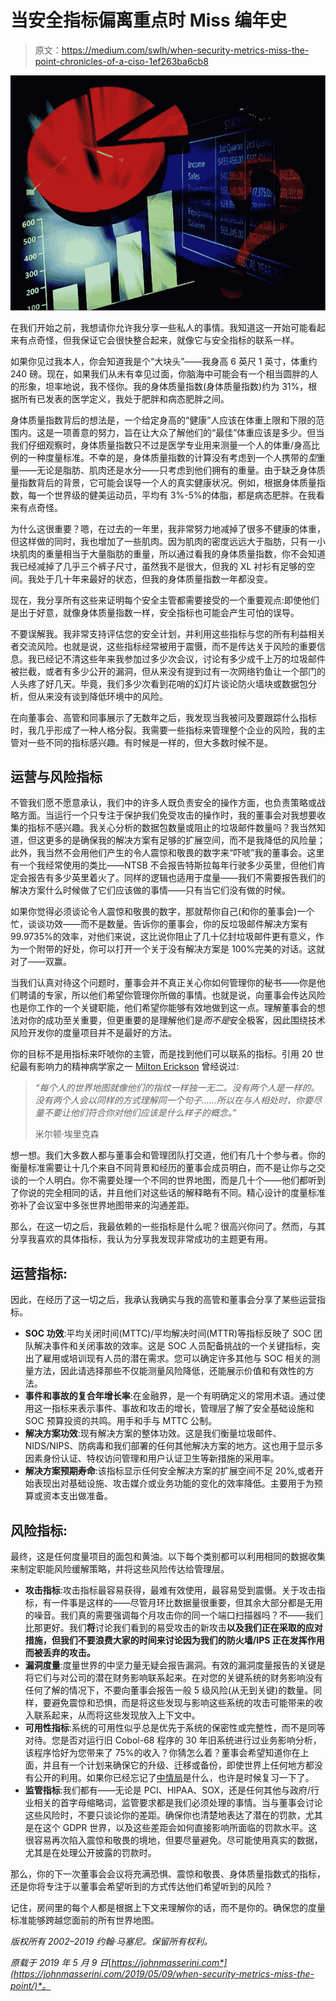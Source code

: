 # 当安全指标偏离重点时 Miss 编年史

> 原文：<https://medium.com/swlh/when-security-metrics-miss-the-point-chronicles-of-a-ciso-1ef263ba6cb8>

![](img/a3d5e2c45c6d33f96198115fa0ee09a0.png)

在我们开始之前，我想请你允许我分享一些私人的事情。我知道这一开始可能看起来有点奇怪，但我保证它会很快整合起来，就像它与安全指标的联系一样。

如果你见过我本人，你会知道我是个“大块头”——我身高 6 英尺 1 英寸，体重约 240 磅。现在，如果我们从未有幸见过面，你脑海中可能会有一个相当圆胖的人的形象，坦率地说，我不怪你。我的身体质量指数(身体质量指数)约为 31%，根据所有已发表的医学定义，我处于肥胖和病态肥胖之间。

身体质量指数背后的想法是，一个给定身高的“健康”人应该在体重上限和下限的范围内。这是一项善意的努力，旨在让大众了解他们的“最佳”体重应该是多少。但当我们仔细观察时，身体质量指数只不过是医学专业用来测量一个人的体重/身高比例的一种度量标准。不幸的是，身体质量指数的计算没有考虑到一个人携带的*型*重量——无论是脂肪、肌肉还是水分——只考虑到他们拥有的重量。由于缺乏身体质量指数背后的背景，它可能会误导一个人的真实健康状况。例如，根据身体质量指数，每一个世界级的健美运动员，平均有 3%-5%的体脂，都是病态肥胖。在我看来有点奇怪。

为什么这很重要？嗯，在过去的一年里，我非常努力地减掉了很多不健康的体重，但这样做的同时，我也增加了一些肌肉。因为肌肉的密度远远大于脂肪，只有一小块肌肉的重量相当于大量脂肪的重量，所以通过看我的身体质量指数，你不会知道我已经减掉了几乎三个裤子尺寸，虽然我不是很大，但我的 XL 衬衫有足够的空间。我处于几十年来最好的状态，但我的身体质量指数一年都没变。

现在，我分享所有这些来证明每个安全主管都需要接受的一个重要观点:即使他们是出于好意，就像身体质量指数一样，安全指标也可能会产生可怕的误导。

不要误解我。我非常支持评估您的安全计划，并利用这些指标与您的所有利益相关者交流风险。也就是说，这些指标经常被用于震慑，而不是传达关于风险的重要信息。我已经记不清这些年来我参加过多少次会议，讨论有多少成千上万的垃圾邮件被拦截，或者有多少公开的漏洞，但从来没有提到过有一次网络钓鱼让一个部门的人头疼了好几天。毕竟，我们多少次看到花哨的幻灯片谈论防火墙块或数据包分析，但从来没有谈到降低环境中的风险。

在向董事会、高管和同事展示了无数年之后，我发现当我被问及要跟踪什么指标时，我几乎形成了一种人格分裂。我需要一些指标来管理整个企业的风险，我的主管对一些不同的指标感兴趣。有时候是一样的，但大多数时候不是。

## 运营与风险指标

不管我们愿不愿意承认，我们中的许多人既负责安全的操作方面，也负责策略或战略方面。当运行一个只专注于保护我们免受攻击的操作时，我的董事会对我想要收集的指标不感兴趣。我关心分析的数据包数量或阻止的垃圾邮件数量吗？我当然知道，但这更多的是确保我的解决方案有足够的扩展空间，而不是我降低的风险量；此外，我当然不会用他们产生的令人震惊和敬畏的数字来“吓唬”我的董事会。这里有一个我经常使用的类比——NTSB 不会报告特斯拉每年行驶多少英里，但他们肯定会报告有多少英里着火了。同样的逻辑也适用于度量——我们不需要报告我们的解决方案什么时候做了它们应该做的事情——只有当它们没有做的时候。

如果你觉得必须谈论令人震惊和敬畏的数字，那就帮你自己(和你的董事会)一个忙，谈谈功效——而不是数量。告诉你的董事会，你的反垃圾邮件解决方案有 99.9735%的效率，对他们来说，这比说你阻止了几十亿封垃圾邮件更有意义，作为一个附带的好处，你可以打开一个关于没有解决方案是 100%完美的对话。这就对了——双赢。

当我们认真对待这个问题时，董事会并不真正关心你如何管理你的秘书——你是他们聘请的专家，所以他们希望你管理你所做的事情。也就是说，向董事会传达风险也是你工作的一个关键职能，他们希望你能够有效地做到这一点。理解董事会的想法对你的成功至关重要，但更重要的是理解他们是*而不是*安全极客，因此围绕技术风险开发你的度量项目并不是最好的方法。

你的目标不是用指标来吓唬你的主管，而是找到他们可以联系的指标。引用 20 世纪最有影响力的精神病学家之一 [Milton Erickson](https://en.m.wikipedia.org/wiki/Milton_H._Erickson) 曾经说过:

> *“每个人的世界地图就像他们的指纹一样独一无二。没有两个人是一样的。没有两个人会以同样的方式理解同一个句子……所以在与人相处时，你要尽量不要让他们符合你对他们应该是什么样子的概念。”*
> 
> 米尔顿·埃里克森

想一想。我们大多数人都与董事会和管理团队打交道，他们有几十个参与者。你的衡量标准需要让十几个来自不同背景和经历的董事会成员明白，而不是让你与之交谈的一个人明白。你不需要处理一个不同的世界地图，而是几十个——他们都听到了你说的完全相同的话，并且他们对这些话的解释略有不同。精心设计的度量标准弥补了会议室中多张世界地图带来的沟通差距。

那么，在这一切之后，我最依赖的一些指标是什么呢？很高兴你问了。然而，与其分享我喜欢的具体指标，我认为分享我发现非常成功的主题更有用。

## 运营指标:

因此，在经历了这一切之后，我承认我确实与我的高管和董事会分享了某些运营指标。

*   **SOC 功效**:平均关闭时间(MTTC)/平均解决时间(MTTR)等指标反映了 SOC 团队解决事件和关闭事故的效率。这是 SOC 人员配备挑战的一个关键指标，突出了雇用或培训现有人员的潜在需求。您可以确定许多其他与 SOC 相关的测量方法，因此请选择那些不仅能测量风险降低，还能展示价值和有效性的方法。
*   **事件和事故的复合年增长率**:在金融界，是一个有明确定义的常用术语。通过使用这一指标来表示事件、事故和攻击的增长，管理层了解了安全基础设施和 SOC 预算投资的共鸣。用手和手与 MTTC 公制。
*   **解决方案功效**:现有解决方案的整体功效。这是我们衡量垃圾邮件、NIDS/NIPS、防病毒和我们部署的任何其他解决方案的地方。这也用于显示多因素身份认证、特权访问管理和用户认证卫生等新措施的采用率。
*   **解决方案预期寿命**:该指标显示任何安全解决方案的扩展空间不足 20%,或者开始表现出对基础设施、攻击媒介或业务功能的变化的效率降低。主要用于为预算或资本支出做准备。

## 风险指标:

最终，这是任何度量项目的面包和黄油。以下每个类别都可以利用相同的数据收集来制定职能风险缓解策略，并将这些风险传达给管理层。

*   **攻击指标**:攻击指标最容易获得，最难有效使用，最容易受到震慑。关于攻击指标，有一件事是这样的——尽管月环比数据量很重要，但其余大部分都是无用的噪音。我们真的需要强调每个月攻击你的同一个端口扫描器吗？不——我们比那更好。我们**将**讨论我们看到的易受攻击的新攻击**以及我们正在采取的应对措施，但我们不要浪费大家的时间来讨论因为我们的防火墙/IPS 正在发挥作用而被丢弃的攻击。**
*   **漏洞度量**:度量世界的中坚力量无疑会报告漏洞。有效的漏洞度量报告的关键是将它们与对公司的潜在财务影响联系起来。在对您的关键系统的财务影响没有任何了解的情况下，不要向董事会报告一般 5 级风险(从无到关键)的数量。同样，要避免震惊和恐惧，而是将这些发现与影响这些系统的攻击可能带来的收入联系起来，从而将这些发现放入上下文中。
*   **可用性指标**:系统的可用性似乎总是优先于系统的保密性或完整性，而不是同等对待。您是否对运行旧 Cobol-68 程序的 30 年旧系统进行过业务影响分析，该程序恰好为您带来了 75%的收入？你猜怎么着？董事会希望知道你在上面，并且有一个计划来确保它的升级、迁移或备份，即使世界上任何地方都没有公开的利用。如果你已经忘记了[中情局](https://whatis.techtarget.com/definition/Confidentiality-integrity-and-availability-CIA)是什么，也许是时候复习一下了。
*   **监管指标**:我们都有——无论是 PCI、HIPAA、SOX，还是任何其他与政府/行业相关的首字母缩略词，监管要求都是我们必须处理的事情。当与董事会讨论这些风险时，不要只谈论你的差距。确保你也清楚地表达了潜在的罚款，尤其是在这个 GDPR 世界，以及这些差距会如何直接影响所面临的罚款水平。这很容易再次陷入震惊和敬畏的境地，但要尽量避免。尽可能使用真实的数据，尤其是在处理公开披露的罚款时。

那么，你的下一次董事会会议将充满恐惧、震惊和敬畏、身体质量指数式的指标，还是你将专注于以董事会希望听到的方式传达他们希望听到的风险？

记住，房间里的每个人都是根据上下文来理解你的话，而不是你的。确保您的度量标准能够跨越您面前的所有世界地图。

*版权所有 2002–2019 约翰·马塞尼。保留所有权利。*

*原载于 2019 年 5 月 9 日*[*https://johnmasserini.com*](https://johnmasserini.com/2019/05/09/when-security-metrics-miss-the-point/)*。*